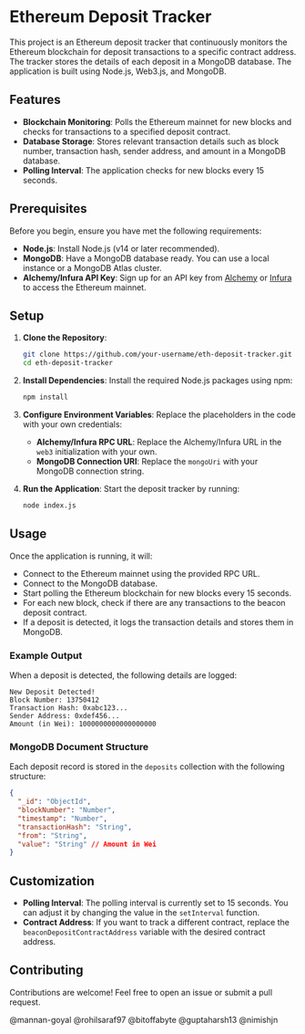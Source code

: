 # Ethereum Deposit Tracker

This project is an Ethereum deposit tracker that continuously monitors the Ethereum blockchain for deposit transactions to a specific contract address. The tracker stores the details of each deposit in a MongoDB database. The application is built using Node.js, Web3.js, and MongoDB.

## Features

- **Blockchain Monitoring**: Polls the Ethereum mainnet for new blocks and checks for transactions to a specified deposit contract.
- **Database Storage**: Stores relevant transaction details such as block number, transaction hash, sender address, and amount in a MongoDB database.
- **Polling Interval**: The application checks for new blocks every 15 seconds.

## Prerequisites

Before you begin, ensure you have met the following requirements:

- **Node.js**: Install Node.js (v14 or later recommended).
- **MongoDB**: Have a MongoDB database ready. You can use a local instance or a MongoDB Atlas cluster.
- **Alchemy/Infura API Key**: Sign up for an API key from [Alchemy](https://www.alchemy.com/) or [Infura](https://infura.io/) to access the Ethereum mainnet.

## Setup

1. **Clone the Repository**:
    ```bash
    git clone https://github.com/your-username/eth-deposit-tracker.git
    cd eth-deposit-tracker
    ```

2. **Install Dependencies**:
    Install the required Node.js packages using npm:
    ```bash
    npm install
    ```

3. **Configure Environment Variables**:
    Replace the placeholders in the code with your own credentials:
    
    - **Alchemy/Infura RPC URL**: Replace the Alchemy/Infura URL in the `web3` initialization with your own.
    - **MongoDB Connection URI**: Replace the `mongoUri` with your MongoDB connection string.

4. **Run the Application**:
    Start the deposit tracker by running:
    ```bash
    node index.js
    ```

## Usage

Once the application is running, it will:

- Connect to the Ethereum mainnet using the provided RPC URL.
- Connect to the MongoDB database.
- Start polling the Ethereum blockchain for new blocks every 15 seconds.
- For each new block, check if there are any transactions to the beacon deposit contract.
- If a deposit is detected, it logs the transaction details and stores them in MongoDB.

### Example Output

When a deposit is detected, the following details are logged:

```
New Deposit Detected!
Block Number: 13750412
Transaction Hash: 0xabc123...
Sender Address: 0xdef456...
Amount (in Wei): 1000000000000000000
```

### MongoDB Document Structure

Each deposit record is stored in the `deposits` collection with the following structure:

```json
{
  "_id": "ObjectId",
  "blockNumber": "Number",
  "timestamp": "Number",
  "transactionHash": "String",
  "from": "String",
  "value": "String" // Amount in Wei
}
```

## Customization

- **Polling Interval**: The polling interval is currently set to 15 seconds. You can adjust it by changing the value in the `setInterval` function.
- **Contract Address**: If you want to track a different contract, replace the `beaconDepositContractAddress` variable with the desired contract address.

## Contributing

Contributions are welcome! Feel free to open an issue or submit a pull request.

@mannan-goyal
@rohilsaraf97
@bitoffabyte
@guptaharsh13
@nimishjn